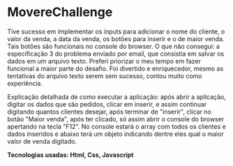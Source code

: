 # MovereChallenge 
   <p>Tive sucesso em implementar os inputs para adicionar o nome do cliente, o valor da venda, a data da venda, os botões para inserir e o de maior venda. Tais botões são funcionais no console do browser. O que não consegui: a especificação 3 do problema enviado por email, que consistia em salvar os dados em um arquivo texto. Preferi priorizar o meu tempo em fazer funcional a maior parte do desafio. Foi divertido e enriquecedor, mesmo as tentativas do arquivo texto serem sem sucesso, contou muito como experiência. </p>
  <p> Explicação detalhada de como executar a aplicação: após abrir a aplicação, digitar os dados que são pedidos, clicar em inserir, e assim continuar digitando quantos clientes desejar, após terminar de "inserir", clicar no botão "Maior venda", após ter clicado, só assim abrir o console do browser apertando na tecla "F12". No console estará o array com todos os clientes e dados inseridos e abaixo terá um objeto indicando dentre eles qual o maior valor de venda digitado. </p>
  <p><strong> Tecnologias usadas: Html, Css, Javascript </strong></p>
